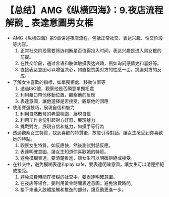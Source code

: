 # 【总结】AMG《纵横四海》：9.夜店流程解說 _ 表達意圖男女框

-   AMG《纵横四海》第9章讲述夜店流程，包括正常社交、表达兴趣、性交阶段等内容。
    1.  正常社交阶段需要筛选判断是否值得投入时间，表达兴趣是进入男女框的前提。
    2.  在性交阶段，通过言语和肢体触摸表达兴趣，例如询问感情史和喜好等。
    3.  直接表达意图可以增强决心，如直接赞美对方的性感一面，挑逗对方的反应。
-   了解女生喜歡的指標，如單獨相處、移動位置等
    1.  透過ISO他，觀察他是否願意單獨相處
    2.  利用藉口帶他移動位置，觀察他的反應
    3.  表達意圖，讓他選擇是否接受，觀察他的回應
-   使用賽選技巧，展現自信和魅力
    1.  利用自然散發的老闆氛圍，展現自信
    2.  利用工作身份引起對方好奇，展現魅力
    3.  挑戰對方，展現自信和魅力，如摸手等行為
-   透過觀察女生特質，找到喜歡的特質後，故意引導對話，讓女生感受到你喜歡她的特點。
    1.  觀察女生特質，如反應快，然後測試對話反應。
    2.  表達明確意圖，讓女生知道你喜歡她的特質。
    3.  避免模糊表達，要清楚推進，讓女生可以明確拒絕或接受。
-   在社交中，避免模糊表達和play safe，要表達明確意圖，讓女生可以清楚拒絕或接受。
    1.  避免浪費時間在模糊的社交中，要表達明確意圖。
    2.  在夜店等場合，要利用黃金時間表達意圖，避免浪費時間。
    3.  接下來進入肢體接觸和推進的部分，讓互動更進一步。